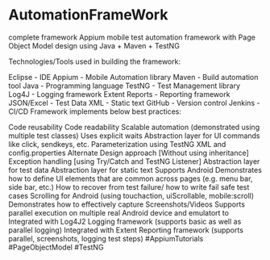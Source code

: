 # AutomationFrameWork
complete framework
Appium mobile test automation framework with Page Object Model design using Java + Maven + TestNG

Technologies/Tools used in building the framework:

Eclipse - IDE
Appium - Mobile Automation library
Maven - Build automation tool
Java - Programming language
TestNG - Test Management library
Log4J - Logging framework
Extent Reports - Reporting framework
JSON/Excel - Test Data
XML - Static text
GitHub - Version control
Jenkins - CI/CD
Framework implements below best practices:

Code reusability
Code readability
Scalable automation (demonstrated using multiple test classes)
Uses explicit waits
Abstraction layer for UI commands like click, sendkeys, etc.
Parameterization using TestNG XML and config.properties
Alternate Design approach [Without using inheritance]
Exception handling [using Try/Catch and TestNG Listener]
Abstraction layer for test data
Abstraction layer for static text
Supports  Android 
Demonstrates how to define UI elements that are common across pages (e.g. menu bar, side bar, etc.)
How to recover from test failure/ how to write fail safe test cases
Scrolling for  Android  (using touchaction, uiScrollable, mobile:scroll)
Demonstrates how to effectively capture Screenshots/Videos
Supports parallel execution on multiple real Android device and emulatort to
Integrated with Log4J2 Logging framework (supports basic as well as parallel logging)
Integrated with Extent Reporting framework (supports parallel, screenshots, logging test steps)
#AppiumTutorials #PageObjectModel #TestNG
